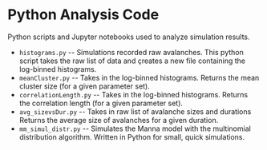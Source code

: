 # Python Analysis Code

Python scripts and Jupyter notebooks used to analyze simulation results. 

* `histograms.py` -- Simulations recorded raw avalanches. This python script takes the raw list of data and çreates a new file containing the log-binned histograms. 
* `meanCluster.py` -- Takes in the log-binned histograms. Returns the mean cluster size (for a given parameter set). 
* `correlationLength.py` -- Takes in the log-binned histograms. Returns the correlation length (for a given parameter set). 
* `avg_sizevsDur.py` -- Takes in raw list of avalanche sizes and durations  Returns the average size of avalanches for a given duration. 
* `mm_simul_distr.py` -- Simulates the Manna model with the multinomial distribution algorithm. Written in Python for small, quick simulations. 